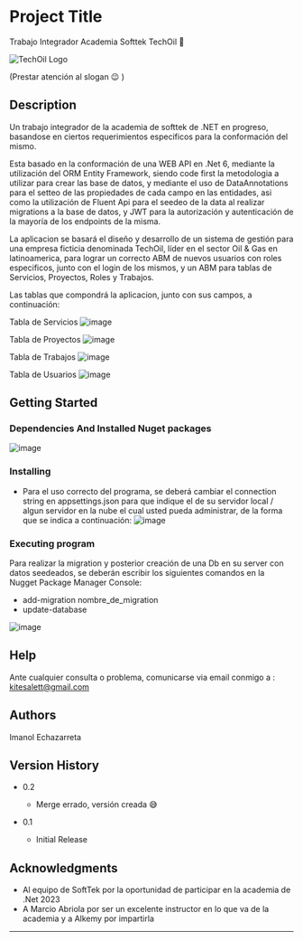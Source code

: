 # Project Title

Trabajo Integrador Academia Softtek TechOil 🌠

![TechOil Logo](https://github.com/Kitesalet/ProyectoIntegradorSofttekImanol/assets/104630744/fe19a6e6-aaa1-4dcf-8190-5f1cb8fceba3)

(Prestar atención al slogan 😉 )

## Description

Un trabajo integrador de la academia de softtek de .NET en progreso, basandose en ciertos requerimientos
especificos para la conformación del mismo. 

Esta basado en la conformación de una WEB API en .Net 6, mediante la utilización del ORM Entity
Framework, siendo code first la metodologia a utilizar para crear las base de datos, y mediante el uso de DataAnnotations para
el setteo de las propiedades de cada campo en las entidades, asi como la utilización de Fluent Api para el seedeo de la data al realizar migrations
a la base de datos, y JWT para la autorización y autenticación de la mayoría de los endpoints de la misma.

La aplicacion se basará el diseño y desarrollo de un sistema de gestión para una empresa
ficticia denominada TechOil, líder en el sector Oil & Gas en latinoamerica, para lograr un correcto ABM de nuevos usuarios con roles especificos, junto con el login
de los mismos, y un ABM para tablas de Servicios, Proyectos, Roles y Trabajos.

Las tablas que compondrá la aplicacion, junto con sus campos, a continuación:

Tabla de Servicios
![image](https://github.com/Kitesalet/ProyectoIntegradorSofttekImanol/assets/104630744/0b5b0699-5168-42bb-b3d2-263aed1af51a)

Tabla de Proyectos
![image](https://github.com/Kitesalet/ProyectoIntegradorSofttekImanol/assets/104630744/b7f74db0-1d2c-49fd-a50c-093a03df6bd5)

Tabla de Trabajos
![image](https://github.com/Kitesalet/ProyectoIntegradorSofttekImanol/assets/104630744/4f62a626-b702-4501-a5fc-71f581ecd061)

Tabla de Usuarios
![image](https://github.com/Kitesalet/ProyectoIntegradorSofttekImanol/assets/104630744/b55e7617-f665-41b1-9cd7-498c040c2091)




## Getting Started

### Dependencies And Installed Nuget packages

![image](https://github.com/Kitesalet/ProyectoIntegradorSofttekImanol/assets/104630744/5de47e76-d380-46a7-91cd-fab98edce5f2)


### Installing

* Para el uso correcto del programa, se deberá cambiar el connection string en appsettings.json para que
  indique el de su servidor local / algun servidor en la nube el cual usted pueda administrar, de la forma que se
  indica a continuación:
  ![image](https://github.com/Kitesalet/ProyectoIntegradorSofttekImanol/assets/104630744/358b0235-14c5-482e-aa75-69eb596794af)


### Executing program

Para realizar la migration y posterior creación de una Db en su server con datos seedeados, se deberán 
escribir los siguientes comandos en la Nugget Package Manager Console:

* add-migration nombre_de_migration
* update-database

![image](https://github.com/Kitesalet/ProyectoIntegradorSofttekImanol/assets/104630744/3687c165-a8a8-4753-b87b-de9d10abd3ce)


## Help

Ante cualquier consulta o problema, comunicarse via email conmigo a : kitesalett@gmail.com

## Authors

Imanol Echazarreta

## Version History

* 0.2
    * Merge errado, versión creada 😅
      
* 0.1
    * Initial Release


## Acknowledgments

* Al equipo de SoftTek por la oportunidad de participar en la academia de .Net 2023
* A Marcio Abriola por ser un excelente instructor en lo que va de la academia y a Alkemy por impartirla
  
______________________________________________
